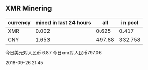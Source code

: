 ## XMR Minering

|currency|mined in last 24 hours|all|in pool|
|---|---|---|---|
|XMR|0.002|0.625|0.417|
|CNY|1.653|497.88|332.758|

今日美元对人民币 6.87	今日xmr对人民币797.06


2018-09-26 21:45
